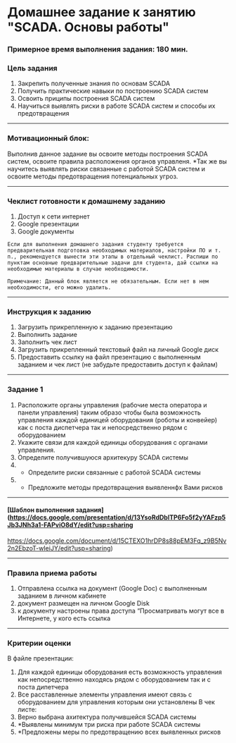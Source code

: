 # Домашнее задание к занятию "SCADA. Основы работы"

### Примерное время выполнения задания: 180 мин.

### Цель задания

1. Закрепить полученные знания по основам SCADA
2. Получить практические навыки по построению SCADA систем
3. Освоить приципы построения SCADA систем
4. Научиться выявлять риски в работе SCADA систем и способы их предотвращения

------

### Мотивационный блок:
Выполнив данное задание вы освоите методы построения SCADA систем, освоите правила расположения органов управленя. 
*Так же вы научитесь выявлять риски связанные с работой SCADA систем и освоите методы предотвращения потенциальных угроз.

------

### Чеклист готовности к домашнему заданию

1. Доступ к сети интернет
2. Google презентации
3. Google документы

`Если для выполнения домашнего задания студенту требуется предварительная подготовка необходимых материалов, настройки ПО и т. п., рекомендуется вынести эти этапы в отдельный чеклист. Распиши по пунктам основные предварительные задачи для студента, дай ссылки на необходимые материалы в случае необходимости.`

`Примечание: Данный блок является не обязательным. Если нет в нем необходимости, его можно удалить.`

------

### Инструкция к заданию

1. Загрузить прикрепленную к заданию презентацию 
2. Выполнить задание
3. Заполнить чек лист
4. Загрузить прикрепленный текстовый файл на личный Google диск
5. Предоставить ссылку на файл презентацию с выполненным заданием и чек лист (не забудьте предоставить доступ к файлам)

------

### Задание 1

1. Расположите органы управления  (рабочие места оператора и панели управления) таким образо чтобы была возможность управления каждой единицей оборудования (роботы и конвейер) как с поста диспетчера так и непосредственно рядом с оборудованием
2. Укажите связи для каждой единицы оборудования с органами управления.
3. Определите получившуюся архитекуру SCADA системы
4. * Определите риски связанные с работой SCADA системы
5. * Предложите методы предотвращения выявленнфх Вами рисков 

------
#### [Шаблон выполнения задания](https://docs.google.com/presentation/d/13YsoRdDblTP6Fo5f2yYAFzp5Jb3JNh3a1-FAPviO8dY/edit?usp=sharing
https://docs.google.com/document/d/15CTEXO1hrDP8s88pEM3Fq_z9B5Nv2n2EbzoT-wIeiJY/edit?usp=sharing)

------

### Правила приема работы

1. Отправлена ссылка на документ (Google Doc) с выполненным заданием в личном кабинете
2. документ размещен на личном Google Disk
3. к документу настроены права доступа “Просматривать могут все в Интернете, у кого есть ссылка

------

### Критерии оценки

В файле презентации:
1. Для каждой единицы оборудования есть возможность управления как непосредственно находясь рядом с оборудованием так и с поста дипетчера 
2. Все расставленные элементы управления имеют связь с оборудованием для управления которым они установлены
В чек листе:
1. Верно выбрана ахитектура получившейся SCADA системы
2. *Выявлены минимум три риска при работе SCADA системы
3. *Предложены меры по предотвращению всех выявленных рисков
